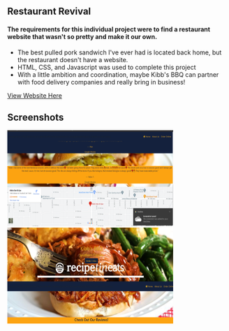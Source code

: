 ## Restaurant Revival
#### The requirements for this individual project were to find a restaurant website that wasn't so pretty and make it our own.
* The best pulled pork sandwich I've ever had is located back home, but the restaurant doesn't have a website.
* HTML, CSS, and Javascript was used to complete this project
* With a little ambition and coordination, maybe Kibb's BBQ can partner with food delivery companies and really bring in business!



<a href="https://bbqwebsite.netlify.app/">View Website Here</a>


## Screenshots

<img src="img/Website1.png" alt="Logo" width="380px" height="220">
<br>
<img src="img/Website2.png" alt="Logo" width="380px" height="220">
